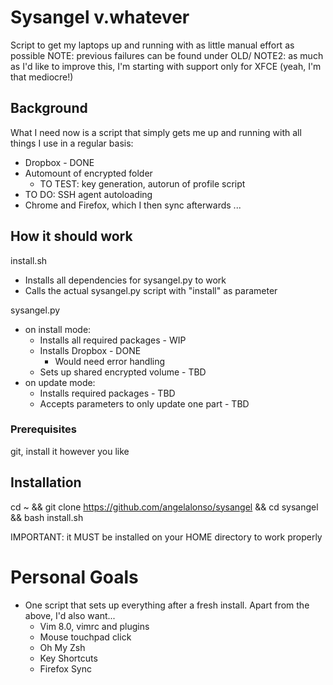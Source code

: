 # Sysangel v.whatever

Script to get my laptops up and running with as little manual effort as possible
NOTE: previous failures can be found under OLD/
NOTE2: as much as I'd like to improve this, I'm starting with support only for XFCE (yeah, I'm that mediocre!)

## Background

What I need now is a script that simply gets me up and running with all things I use in a regular basis:
- Dropbox - DONE
- Automount of encrypted folder
  - TO TEST: key generation, autorun of profile script
- TO DO: SSH agent autoloading
- Chrome and Firefox, which I then sync afterwards
...

## How it should work

install.sh
- Installs all dependencies for sysangel.py to work
- Calls the actual sysangel.py script with "install" as parameter

sysangel.py
- on install mode:
  - Installs all required packages - WIP
  - Installs Dropbox - DONE
    - Would need error handling
  - Sets up shared encrypted volume - TBD
- on update mode:
  - Installs required packages - TBD
  - Accepts parameters to only update one part - TBD

### Prerequisites

git, install it however you like


## Installation

cd ~ && git clone https://github.com/angelalonso/sysangel && cd sysangel && bash install.sh

IMPORTANT: it MUST be installed on your HOME directory to work properly


# Personal Goals

- One script that sets up everything after a fresh install. Apart from the above, I'd also want...
  - Vim 8.0, vimrc and plugins
  - Mouse touchpad click
  - Oh My Zsh
  - Key Shortcuts
  - Firefox Sync

